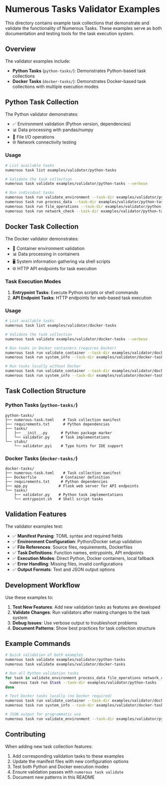 # Numerous Tasks Validator Examples

This directory contains example task collections that demonstrate and validate the functionality of Numerous Tasks. These examples serve as both documentation and testing tools for the task execution system.

## Overview

The validator examples include:

- **Python Tasks** (`python-tasks/`): Demonstrates Python-based task collections
- **Docker Tasks** (`docker-tasks/`): Demonstrates Docker-based task collections with multiple execution modes

## Python Task Collection

The Python validator demonstrates:

- ✅ Environment validation (Python version, dependencies)
- 📊 Data processing with pandas/numpy
- 📁 File I/O operations
- 🌐 Network connectivity testing

### Usage

```bash
# List available tasks
numerous task list examples/validator/python-tasks

# Validate the task collection
numerous task validate examples/validator/python-tasks --verbose

# Run individual tasks
numerous task run validate_environment --task-dir examples/validator/python-tasks
numerous task run process_data --task-dir examples/validator/python-tasks
numerous task run file_operations --task-dir examples/validator/python-tasks
numerous task run network_check --task-dir examples/validator/python-tasks
```

## Docker Task Collection

The Docker validator demonstrates:

- 🐳 Container environment validation
- 📊 Data processing in containers
- 🖥️ System information gathering via shell scripts
- 🌐 HTTP API endpoints for task execution

### Task Execution Modes

1. **Entrypoint Tasks**: Execute Python scripts or shell commands
2. **API Endpoint Tasks**: HTTP endpoints for web-based task execution

### Usage

```bash
# List available tasks
numerous task list examples/validator/docker-tasks

# Validate the task collection
numerous task validate examples/validator/docker-tasks --verbose

# Run tasks in Docker containers (requires Docker)
numerous task run validate_container --task-dir examples/validator/docker-tasks
numerous task run system_info --task-dir examples/validator/docker-tasks

# Run tasks locally without Docker
numerous task run validate_container --task-dir examples/validator/docker-tasks --no-docker
numerous task run system_info --task-dir examples/validator/docker-tasks --no-docker
```

## Task Collection Structure

### Python Tasks (`python-tasks/`)

```
python-tasks/
├── numerous-task.toml    # Task collection manifest
├── requirements.txt      # Python dependencies
├── tasks/
│   ├── __init__.py      # Python package marker
│   └── validator.py     # Task implementations
└── stubs/
    └── validator.pyi    # Type hints for IDE support
```

### Docker Tasks (`docker-tasks/`)

```
docker-tasks/
├── numerous-task.toml    # Task collection manifest
├── Dockerfile           # Container definition
├── requirements.txt     # Python dependencies
├── app.py              # Flask web server for API endpoints
└── tasks/
    ├── validator.py    # Python task implementations
    └── entrypoint.sh   # Shell script tasks
```

## Validation Features

The validator examples test:

- ✅ **Manifest Parsing**: TOML syntax and required fields
- ✅ **Environment Configuration**: Python/Docker setup validation
- ✅ **File References**: Source files, requirements, Dockerfiles
- ✅ **Task Definitions**: Function names, entrypoints, API endpoints
- ✅ **Execution Modes**: Direct Python, Docker containers, local fallback
- ✅ **Error Handling**: Missing files, invalid configurations
- ✅ **Output Formats**: Text and JSON output options

## Development Workflow

Use these examples to:

1. **Test New Features**: Add new validation tasks as features are developed
2. **Validate Changes**: Run validators after making changes to the task system
3. **Debug Issues**: Use verbose output to troubleshoot problems
4. **Document Patterns**: Show best practices for task collection structure

## Example Commands

```bash
# Quick validation of both examples
numerous task validate examples/validator/python-tasks
numerous task validate examples/validator/docker-tasks

# Run all Python validation tasks
for task in validate_environment process_data file_operations network_check; do
  numerous task run $task --task-dir examples/validator/python-tasks
done

# Test Docker tasks locally (no Docker required)
numerous task run validate_container --task-dir examples/validator/docker-tasks --no-docker
numerous task run system_info --task-dir examples/validator/docker-tasks --no-docker

# JSON output for programmatic use
numerous task run validate_environment --task-dir examples/validator/python-tasks --output json
```

## Contributing

When adding new task collection features:

1. Add corresponding validation tasks to these examples
2. Update the manifest files with new configuration options
3. Test both Python and Docker execution modes
4. Ensure validation passes with `numerous task validate`
5. Document new patterns in this README 
